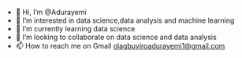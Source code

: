 - 👋 Hi, I’m @Adurayemi
- 👀 I’m interested in data science,data analysis and machine learning
- 🌱 I’m currently learning data science
- 💞️ I’m looking to collaborate on data science and data analysis
- 📫 How to reach me on Gmail olagbuyiroadurayemi1@gmail.com

<!---
Adurayemi/Adurayemi is a ✨ special ✨ repository because its `README.md` (this file) appears on your GitHub profile.
You can click the Preview link to take a look at your changes.
--->
